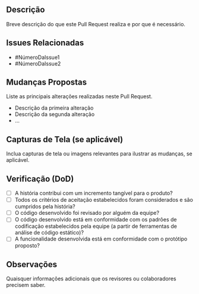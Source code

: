 ## Descrição
Breve descrição do que este Pull Request realiza e por que é necessário.

## Issues Relacionadas
- #NúmeroDaIssue1
- #NúmeroDaIssue2

## Mudanças Propostas
Liste as principais alterações realizadas neste Pull Request.

- Descrição da primeira alteração
- Descrição da segunda alteração
- ...

## Capturas de Tela (se aplicável)
Inclua capturas de tela ou imagens relevantes para ilustrar as mudanças, se aplicável.

## Verificação (DoD)

- [ ] A história contribui com um incremento tangível para o produto?
- [ ] Todos os critérios de aceitação estabelecidos foram considerados e são cumpridos pela história?
- [ ] O código desenvolvido foi revisado por alguém da equipe?
- [ ] O código desenvolvido está em conformidade com os padrões de codificação estabelecidos pela equipe (a partir de ferramentas de análise de código estático)?
- [ ] A funcionalidade desenvolvida está em conformidade com o protótipo proposto?

## Observações
Quaisquer informações adicionais que os revisores ou colaboradores precisem saber.


